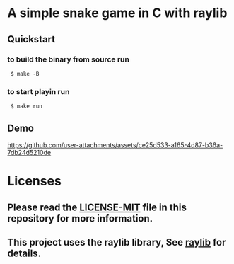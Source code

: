 # A simple snake game in C with raylib

## Quickstart

 ### to build the binary from source run

```console
 $ make -B
```

 ### to start playin run

```console
 $ make run
```

## Demo

https://github.com/user-attachments/assets/ce25d533-a165-4d87-b36a-7db24d5210de



# Licenses
## Please read the [LICENSE-MIT](https://github.com/ErgeibiMed/SnakeGame/blob/main/LICENSE) file in this repository for more information.
## This project uses the raylib library, See [raylib](https://github.com/raysan5/raylib/blob/master/LICENSE) for details.


